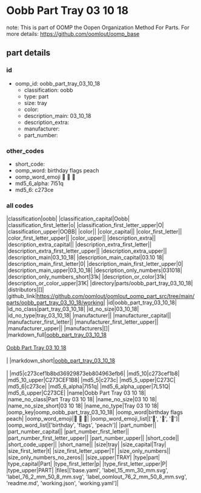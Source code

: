 # Oobb Part Tray 03 10 18  

note: This is part of OOMP the Oopen Organization Method For Parts. For more details: https://github.com/oomlout/oomp_base

##  part details





### id
* oomp_id: oobb_part_tray_03_10_18
  * classification: oobb
  * type: part
  * size: tray
  * color: 
  * description_main: 03_10_18
  * description_extra: 
  * manufacturer: 
  * part_number: 

### other_codes
* short_code: 
* oomp_word: birthday flags peach
* oomp_word_emoji :birthday: :flags: :peach:
* md5_6_alpha: 7l51q
* md5_6: c273ce

### all codes 
|classification|oobb|
|classification_capital|Oobb|
|classification_first_letter|o|
|classification_first_letter_upper|O|
|classification_upper|OOBB|
|color||
|color_capital||
|color_first_letter||
|color_first_letter_upper||
|color_upper||
|description_extra||
|description_extra_capital||
|description_extra_first_letter||
|description_extra_first_letter_upper||
|description_extra_upper||
|description_main|03_10_18|
|description_main_capital|03.10 18|
|description_main_first_letter|0|
|description_main_first_letter_upper|0|
|description_main_upper|03_10_18|
|description_only_numbers|031018|
|description_only_numbers_short|31k|
|description_or_color|31k|
|description_or_color_upper|31K|
|directory|parts/oobb_part_tray_03_10_18|
|distributors|[]|
|github_link|https://github.com/oomlout/oomlout_oomp_part_src/tree/main/parts/oobb_part_tray_03_10_18/working|
|id|oobb_part_tray_03_10_18|
|id_no_class|part_tray_03_10_18|
|id_no_size|03_10_18|
|id_no_type|tray_03_10_18|
|manufacturer||
|manufacturer_capital||
|manufacturer_first_letter||
|manufacturer_first_letter_upper||
|manufacturer_upper||
|manufacturers|[]|
|markdown_full|[oobb_part_tray_03_10_18](https://github.com/oomlout/oomlout_oomp_part_src/tree/main/parts/oobb_part_tray_03_10_18/working)<br>[](https://github.com/oomlout/oomlout_oomp_part_src/tree/main/parts/oobb_part_tray_03_10_18/working)<br>[Oobb Part Tray 03 10 18](https://github.com/oomlout/oomlout_oomp_part_src/tree/main/parts/oobb_part_tray_03_10_18/working)<br><br>|
|markdown_short|[oobb_part_tray_03_10_18](https://github.com/oomlout/oomlout_oomp_part_src/tree/main/parts/oobb_part_tray_03_10_18/working)<br><br>|
|md5|c273cef1b8bd36929873eb804963efb6|
|md5_10|c273cef1b8|
|md5_10_upper|C273CEF1B8|
|md5_5|c273c|
|md5_5_upper|C273C|
|md5_6|c273ce|
|md5_6_alpha|7l51q|
|md5_6_alpha_upper|7L51Q|
|md5_6_upper|C273CE|
|name|Oobb Part Tray 03 10 18|
|name_no_class|Part Tray 03 10 18|
|name_no_size|03 10 18|
|name_no_size_short|03 10 18|
|name_no_type|Tray 03 10 18|
|oomp_key|oomp_oobb_part_tray_03_10_18|
|oomp_word|birthday flags peach|
|oomp_word_emoji|:birthday: :flags: :peach:|
|oomp_word_emoji_list|[':birthday:', ':flags:', ':peach:']|
|oomp_word_list|['birthday', 'flags', 'peach']|
|part_number||
|part_number_capital||
|part_number_first_letter||
|part_number_first_letter_upper||
|part_number_upper||
|short_code||
|short_code_upper||
|short_name||
|size|tray|
|size_capital|Tray|
|size_first_letter|t|
|size_first_letter_upper|T|
|size_only_numbers||
|size_only_numbers_no_zeros||
|size_upper|TRAY|
|type|part|
|type_capital|Part|
|type_first_letter|p|
|type_first_letter_upper|P|
|type_upper|PART|
|files|['base.yaml', 'label_15_mm_30_mm.svg', 'label_76_2_mm_50_8_mm.svg', 'label_oomlout_76_2_mm_50_8_mm.svg', 'readme.md', 'working.json', 'working.yaml']|
